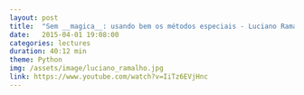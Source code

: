 ```yaml
---
layout: post
title:  "Sem __magica__: usando bem os métodos especiais - Luciano Ramalho"
date:   2015-04-01 19:08:00
categories: lectures
duration: 40:12 min
theme: Python
img: /assets/image/luciano_ramalho.jpg
link: https://www.youtube.com/watch?v=IiTz6EVjHnc
---
```


